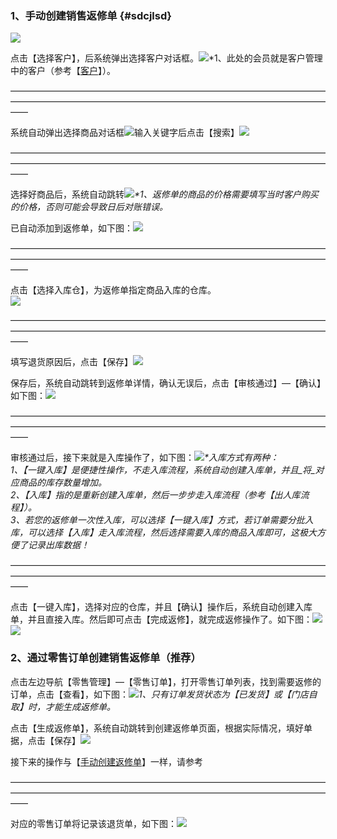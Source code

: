 ### 1、手动创建销售返修单 {#sdcjlsd}

![](/assets/cjlsfxd-1.png)

点击【选择客户】，后系统弹出选择客户对话框。![](/assets/cjlsd-2.png)\*1、此处的会员就是客户管理中的客户（参考【[客户](/ke-hu.md)】）。

——————————————————————————————————————————————————————————————————————————

系统自动弹出选择商品对话框![](/assets/cjlsd-3.png)输入关键字后点击【搜索】![](/assets/cjlsd-4.png)

——————————————————————————————————————————————————————————————————————————

选择好商品后，系统自动跳转![](/assets/cjlsd-5.png)_\*1、返修单的商品的价格需要填写当时客户购买的价格，否则可能会导致日后对账错误。_

已自动添加到返修单，如下图：![](/assets/cjlsfxd-2.png)

——————————————————————————————————————————————————————————————————————————

点击【选择入库仓】，为返修单指定商品入库的仓库。  
![](/assets/cjlsfxd-3.png)

——————————————————————————————————————————————————————————————————————————

填写退货原因后，点击【保存】![](/assets/cjlsfxd-4.png)

保存后，系统自动跳转到返修单详情，确认无误后，点击【审核通过】—【确认】如下图：![](/assets/cjlsfxd-5.png)

——————————————————————————————————————————————————————————————————————————

审核通过后，接下来就是入库操作了，如下图：![](/assets/cjlsfxd-6.png)_\*入库方式有两种：  
1、【一键入库】是便捷性操作，不走入库流程，系统自动创建入库单，并且_将_对应商品的库存数量增加。  
2、【入库】指的是重新创建入库单，然后一步步走入库流程（参考【出人库流程】）。  
3、若您的返修单一次性入库，可以选择【一键入库】方式，若订单需要分批入库，可以选择【入库】走入库流程，然后选择需要入库的商品入库即可，这极大方便了记录出库数据！_

——————————————————————————————————————————————————————————————————————————

点击【一键入库】，选择对应的仓库，并且【确认】操作后，系统自动创建入库单，并且直接入库。然后即可点击【完成返修】，就完成返修操作了。如下图：![](/assets/cjlsfxd-7.png)![](/assets/cjlsfxd-8.png)

### 2、通过零售订单创建销售返修单（推荐）

点击左边导航【零售管理】—【零售订单】，打开零售订单列表，找到需要返修的订单，点击【查看】，如下图：![](/assets/cjlsfxd-9.png)_1、只有订单发货状态为【已发货】或【门店自取】时，才能生成返修单。_

点击【生成返修单】，系统自动跳转到创建返修单页面，根据实际情况，填好单据，点击【保存】![](/assets/cjlsfxd-10.png)

接下来的操作与【[手动创建返修单](#sdcjlsd)】一样，请参考

——————————————————————————————————————————————————————————————————————————

对应的零售订单将记录该退货单，如下图：![](/assets/cjldfxd-11.png)


